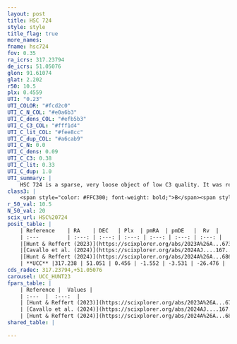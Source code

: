 ```yaml
---
layout: post
title: HSC 724
style: style
title_flag: true
more_names: 
fname: hsc724
fov: 0.35
ra_icrs: 317.23794
de_icrs: 51.05076
glon: 91.61074
glat: 2.202
r50: 10.5
plx: 0.4559
UTI: "0.23"
UTI_COLOR: "#fcd2c0"
UTI_C_N_COL: "#e0a6b3"
UTI_C_dens_COL: "#efb5b3"
UTI_C_C3_COL: "#fff1d4"
UTI_C_lit_COL: "#fee8cc"
UTI_C_dup_COL: "#a6cab9"
UTI_C_N: 0.0
UTI_C_dens: 0.09
UTI_C_C3: 0.38
UTI_C_lit: 0.33
UTI_C_dup: 1.0
UTI_summary: |
    HSC 724 is a sparse, very loose object of low C3 quality. It was recently reported in the literature.<br><br><span style="color: #99180f; font-weight: bold;">Warning: </span>contains less than 25 stars with <i>P>0.5</i> estimated.
class3: |
    <span style="color: #FFC300; font-weight: bold;">B</span><span style="color: red; font-weight: bold;">C</span>
r_50_val: 10.5
N_50_val: 20
scix_url: HSC%20724
posit_table: |
    | Reference    | RA    | DEC   | Plx  | pmRA  | pmDE   |  Rv  |
    | :---         | :---: | :---: | :---: | :---: | :---: | :---: |
    |[Hunt & Reffert (2023)](https://scixplorer.org/abs/2023A%26A...673A.114H) | 317.132 | 51.054 | 0.458 | -1.587 | -3.555 | 6.063 |
    |[Cavallo et al. (2024)](https://scixplorer.org/abs/2024AJ....167...12C) | 317.224 | 51.023 | 0.459 | -- | -- | -- |
    |[Hunt & Reffert (2024)](https://scixplorer.org/abs/2024A%26A...686A..42H) | 317.132 | 51.054 | 0.458 | -1.587 | -3.555 | 6.063 |
    | **UCC** |317.238 | 51.051 | 0.456 | -1.552 | -3.531 | -26.476 | 
cds_radec: 317.23794,+51.05076
carousel: UCC_HUNT23
fpars_table: |
    | Reference |  Values |
    | :---  |  :---:  |
    | [Hunt & Reffert (2023)](https://scixplorer.org/abs/2023A%26A...673A.114H) | `AV50=5.034, diffAV50=2.281, MOD50=11.608, logAge50=7.795` |
    | [Cavallo et al. (2024)](https://scixplorer.org/abs/2024AJ....167...12C) | `AV50=4.8, dMod50=12.79, logAge50=7.65, [Fe/H]50=-0.41` |
    | [Hunt & Reffert (2024)](https://scixplorer.org/abs/2024A%26A...686A..42H) | `MassJ=302.351` |
shared_table: |
    
---
```

